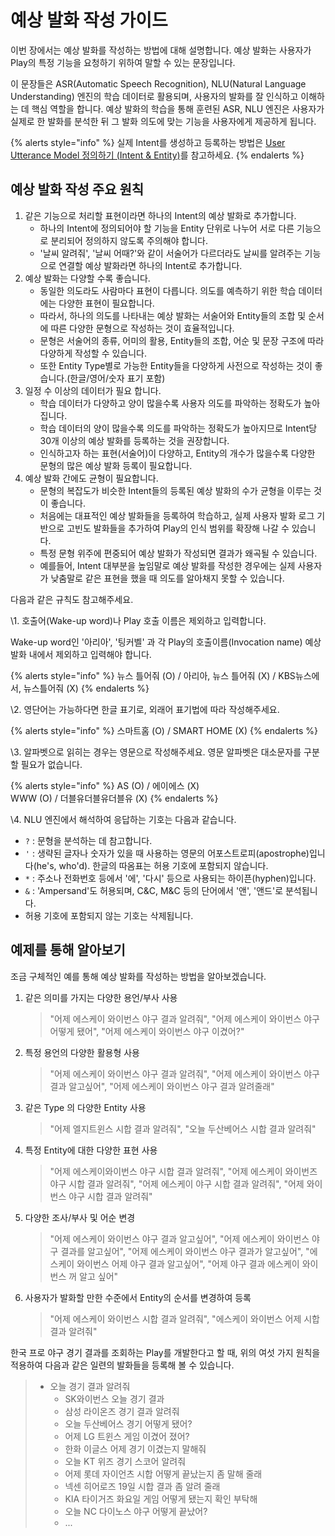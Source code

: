 # 예상 발화 작성 가이드

이번 장에서는 예상 발화를 작성하는 방법에 대해 설명합니다. 예상 발화는 사용자가 Play의 특정 기능을 요청하기 위하여 말할 수 있는 문장입니다.

이 문장들은 ASR(Automatic Speech Recognition), NLU(Natural Language Understanding) 엔진의 학습 데이터로 활용되며, 사용자의 발화를 잘 인식하고 이해하는 데 핵심 역할을 합니다. 예상 발화의 학습을 통해 훈련된 ASR, NLU 엔진은 사용자가 실제로 한 발화를 분석한 뒤 그 발화 의도에 맞는 기능을 사용자에게 제공하게 됩니다.

{% alerts style="info" %}
실제 Intent를 생성하고 등록하는 방법은 [User Utterance Model 정의하기 (Intent & Entity)](../define-user-utterance-model)를 참고하세요.
{% endalerts %}

## 예상 발화 작성 주요 원칙

1. 같은 기능으로 처리할 표현이라면 하나의 Intent의 예상 발화로 추가합니다.
   * 하나의 Intent에 정의되어야 할 기능을 Entity 단위로 나누어 서로 다른 기능으로 분리되어 정의하지 않도록 주의해야 합니다.
   * '날씨 알려줘', '날씨 어때?'와 같이 서술어가 다르더라도 날씨를 알려주는 기능으로 연결할 예상 발화라면 하나의 Intent로 추가합니다.
2. 예상 발화는 다양할 수록 좋습니다.
   * 동일한 의도라도 사람마다 표현이 다릅니다. 의도를 예측하기 위한 학습 데이터에는 다양한 표현이 필요합니다.
   * 따라서, 하나의 의도를 나타내는 예상 발화는 서술어와 Entity들의 조합 및 순서에 따른 다양한 문형으로 작성하는 것이 효율적입니다. 
   * 문형은 서술어의 종류, 어미의 활용, Entity들의 조합, 어순 및 문장 구조에 따라 다양하게 작성할 수 있습니다. 
   * 또한 Entity Type별로 가능한 Entity들을 다양하게 사전으로 작성하는 것이 좋습니다.(한글/영어/숫자 표기 포함) 
3. 일정 수 이상의 데이터가 필요 합니다.
   * 학습 데이터가 다양하고 양이 많을수록 사용자 의도를 파악하는 정확도가 높아집니다. 
   * 학습 데이터의 양이 많을수록 의도를 파악하는 정확도가 높아지므로 Intent당 30개 이상의 예상 발화를 등록하는 것을 권장합니다. 
   * 인식하고자 하는 표현(서술어)이 다양하고, Entity의 개수가 많을수록 다양한 문형의 많은 예상 발화 등록이 필요합니다.
4. 예상 발화 간에도 균형이 필요합니다.
   * 문형의 복잡도가 비슷한 Intent들의 등록된 예상 발화의 수가 균형을 이루는 것이 좋습니다. 
   * 처음에는 대표적인 예상 발화들을 등록하여 학습하고, 실제 사용자 발화 로그 기반으로 고빈도 발화들을 추가하여 Play의 인식 범위를 확장해 나갈 수 있습니다.
   * 특정 문형 위주에 편중되어 예상 발화가 작성되면 결과가 왜곡될 수 있습니다. 
   * 예를들어, Intent 대부분을 높임말로 예상 발화를 작성한 경우에는 실제 사용자가 낮춤말로 같은 표현을 했을 때 의도를 알아채지 못할 수 있습니다. 

다음과 같은 규칙도 참고해주세요.

\1. 호출어(Wake-up word)나 Play 호출 이름은 제외하고 입력합니다.  

Wake-up word인 '아리아', '팅커벨' 과 각 Play의 호출이름(Invocation name) 예상 발화 내에서 제외하고 입력해야 합니다.

{% alerts style="info" %}
뉴스 틀어줘 (O) / 아리아, 뉴스 틀어줘 (X) / KBS뉴스에서, 뉴스틀어줘 (X)
{% endalerts %}

\2. 영단어는 가능하다면 한글 표기로, 외래어 표기법에 따라 작성해주세요.  

{% alerts style="info" %}
스마트홈 (O) / SMART HOME (X)
{% endalerts %}

\3. 알파벳으로 읽히는 경우는 영문으로 작성해주세요. 영문 알파벳은 대소문자를 구분할 필요가 없습니다.  

{% alerts style="info" %}
AS (O) / 에이에스 (X)  
WWW (O) / 더블유더블유더블유 (X)
{% endalerts %}

\4. NLU 엔진에서 해석하여 응답하는 기호는 다음과 같습니다.
   * `?` : 문형을 분석하는 데 참고합니다. 
   * `'` : 생략된 글자나 숫자가 있을 때 사용하는 영문의 어포스트로피(apostrophe)입니다(he's, who'd). 한글의 따옴표는 허용 기호에 포함되지 않습니다. 
   * `*` : 주소나 전화번호 등에서 '에', '다시' 등으로 사용되는 하이픈(hyphen)입니다.
   * `&` : 'Ampersand'도 허용되며, C&C, M&C 등의 단어에서 '앤', '앤드'로 분석됩니다.
   * 허용 기호에 포함되지 않는 기호는 삭제됩니다. 

## 예제를 통해 알아보기

조금 구체적인 예를 통해 예상 발화를 작성하는 방법을 알아보겠습니다.

1. 같은 의미를 가지는 다양한 용언/부사 사용

   > "어제 에스케이 와이번스 야구 결과 알려줘", "어제 에스케이 와이번스 야구 어떻게 됐어", "어제 에스케이 와이번스 야구 이겼어?"

2. 특정 용언의 다양한 활용형 사용

   > "어제 에스케이 와이번스 야구 결과 알려줘", "어제 에스케이 와이번스 야구 결과 알고싶어", "어제 에스케이 와이번스 야구 결과 알려줄래"

3. 같은 Type 의 다양한 Entity 사용

   > "어제 엘지트윈스 시합 결과 알려줘", "오늘 두산베어스 시합 결과 알려줘"

4. 특정 Entity에 대한 다양한 표현 사용

   > "어제 에스케이와이번스 야구 시합 결과 알려줘", "어제 에스케이 와이번즈 야구 시합 결과 알려줘", "어제 에스케이 야구 시합 결과 알려줘", "어제 와이번스 야구 시합 결과 알려줘"

5. 다양한 조사/부사 및 어순 변경

   > "어제 에스케이 와이번스 야구 결과 알고싶어", "어제 에스케이 와이번스 야구 결과를 알고싶어", "어제 에스케이 와이번스 야구 결과가 알고싶어", "에스케이 와이번스 어제 야구 결과 알고싶어", "어제 야구 결과 에스케이 와이번스 꺼 알고 싶어"

6. 사용자가 발화할 만한 수준에서 Entity의 순서를 변경하여 등록

   > "어제 에스케이 와이번스 시합 결과 알려줘", "에스케이 와이번스 어제 시합 결과 알려줘"

한국 프로 야구 경기 결과를 조회하는 Play를 개발한다고 할 때, 위의 여섯 가지 원칙을 적용하여 다음과 같은 일련의 발화들을 등록해 볼 수 있습니다.

> * 오늘 경기 결과 알려줘
>   * SK와이번스 오늘 경기 결과
>   * 삼성 라이온즈 경기 결과 알려줘  
>   * 오늘 두산베어스 경기 어떻게 됐어?
>   * 어제 LG 트윈스 게임 이겼어 졌어?
>   * 한화 이글스 어제 경기 이겼는지 말해줘
>   * 오늘 KT 위즈 경기 스코어 알려줘
>   * 어제 롯데 자이언츠 시합 어떻게 끝났는지 좀 말해 줄래
>   * 넥센 히어로즈 19일 시합 결과 좀 알려 줄래
>   * KIA 타이거즈 화요일 게임 어떻게 됐는지 확인 부탁해
>   * 오늘 NC 다이노스 야구 어떻게 끝났어?
>   * ...

